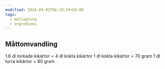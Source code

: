 ```yaml
---
modified: 2024-04-01T00:19:34+02:00
tags:
  - matlagning
  - ingrediens
---
```


## Måttomvandling
1.6 dl torkade kikärtor = 4 dl kokta kikärtor
1 dl kokta kikärtor = 70 gram
1 dl torra kikärtor = 80 gram